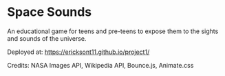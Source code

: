 # Space Sounds

An educational game for teens and pre-teens to expose them to the sights and sounds of the universe.

Deployed at: https://ericksont11.github.io/project1/

Credits: NASA Images API, Wikipedia API, Bounce.js, Animate.css
